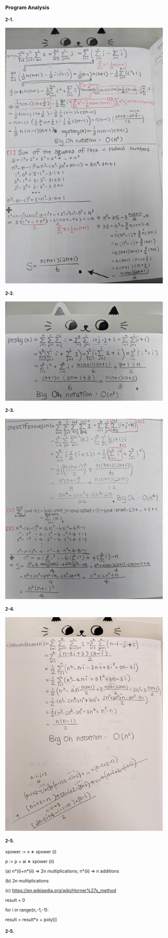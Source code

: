 
<h3>Program Analysis</h3>

<h4>2-1.</h4> 

![image](https://github.com/foxfromworld/Coding-Interview-Preparation-with-LeetCode-and-An-Algorithm-Book/blob/main/TheAlgorithmDesignManual_Solutions/Excercises%202-1.jpg)

<h4>2-2.</h4> 

![image](https://github.com/foxfromworld/Coding-Interview-Preparation-with-LeetCode-and-An-Algorithm-Book/blob/main/TheAlgorithmDesignManual_Solutions/Excercises%202-2.jpg)

<h4>2-3.</h4> 

![image](https://github.com/foxfromworld/Coding-Interview-Preparation-with-LeetCode-and-An-Algorithm-Book/blob/main/TheAlgorithmDesignManual_Solutions/Excercises%202-3.jpg)

<h4>2-4.</h4> 

![image](https://github.com/foxfromworld/Coding-Interview-Preparation-with-LeetCode-and-An-Algorithm-Book/blob/main/TheAlgorithmDesignManual_Solutions/Excercises%202-4.jpg)

<h4>2-5.</h4> 

xpower := x ∗ xpower (i)

p := p + ai ∗ xpower (ii)

(a) n*(i)+n*(ii) => 2n multiplications; n*(ii) => n additions

(b) 2n multiplications

(c) https://en.wikipedia.org/wiki/Horner%27s_method

result = 0   

for i in range(n,-1,-1):

  result = result*x + poly[i]
    
<h4>2-5.</h4> 
  
